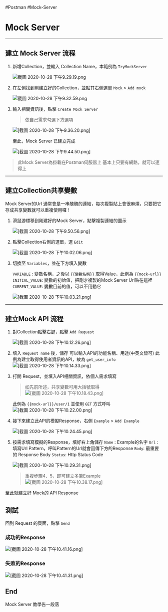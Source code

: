 #Postman #Mock-Server


# Mock Server
---

## 建立 Mock Server 流程

1. 新增Collection，並輸入 Collection Name，本範例為 `TryMockServer`

	![截圖 2020-10-28 下午9.29.19.png](https://github.com/Yian8068/PostmanMock/blob/main/截圖%202020-10-28%20下午9.29.19.png)

2. 在左側找到剛建立好的Collection，並點其右側選單 `Mock` > `Add mock`

	![截圖 2020-10-28 下午9.32.59.png](https://github.com/Yian8068/PostmanMock/blob/main/截圖%202020-10-28%20下午9.32.59.png)

3. 輸入相關資訊後，點擊 `Create Mock Server` 

	> 依自己需求勾選下方選項

	![[截圖 2020-10-28 下午9.36.20.png]](https://github.com/Yian8068/PostmanMock/blob/main/截圖%202020-10-28%20下午9.36.20.png)	

	至此，Mock Server 已建立完成

	![[截圖 2020-10-28 下午9.44.50.png]](https://github.com/Yian8068/PostmanMock/blob/main/截圖%202020-10-28%20下午9.44.50.png)	

> 此Mock Server為掛載在Postman伺服器上
> 基本上只要有網路，就可以連得上

---

## 建立Collection共享變數

Mock Server的Url 通常會是一串醜醜的連結，每次複製貼上會很麻煩，只要把它存成共享變數就可以重複使用囉！

1. 滑鼠游標移到剛建好的Mock Server，點擊複製連結的圖示

	![[截圖 2020-10-28 下午9.50.56.png]](https://github.com/Yian8068/PostmanMock/blob/main/截圖%202020-10-28%20下午9.50.56.png)	

2. 點擊Collection右側的選單，選 `Edit`

	![[截圖 2020-10-28 下午10.02.06.png]](https://github.com/Yian8068/PostmanMock/blob/main/截圖%202020-10-28%20下午10.02.06.png)	

3. 切換至 `Variables`，並在下方填入變數

	`VARIABLE` : 變數名稱，之後以 `{{變數名稱}}` 取得Value，此例為 `{{mock-url}}`
	`INITIAL_VALUE`: 變數的初始值，把剛才複製的Mock Server Url貼在這裡
	`CURRENT_VALUE`: 變數目前的值，可以不用動它

	![[截圖 2020-10-28 下午10.03.21.png]](https://github.com/Yian8068/PostmanMock/blob/main/截圖%202020-10-28%20下午10.03.21.png)	

---

## 建立Mock API 流程

1. 對Collection點擊右鍵，點擊 `Add Request`

	![[截圖 2020-10-28 下午10.12.26.png]](https://github.com/Yian8068/PostmanMock/blob/main/截圖%202020-10-28%20下午10.12.26.png)	
	
2. 填入 `Request name` 後，儲存
	可以輸入API的功能名稱、用途(中英文皆可)
	此例為建立取得使用者資訊的API，故為 `get_user_info`
	![[截圖 2020-10-28 下午10.14.33.png]](https://github.com/Yian8068/PostmanMock/blob/main/截圖%202020-10-28%20下午10.14.33.png)	

3. 打開 Request，並填入API相關資訊，依個人需求填寫
	> 如先前所述，共享變數可用大括號取得
	![[截圖 2020-10-28 下午10.18.43.png]](https://github.com/Yian8068/PostmanMock/blob/main/截圖%202020-10-28%20下午10.18.43.png)	
	
	此例為 `{{mock-url}}/user/1` 並使用 `GET` 方式呼叫
	![[截圖 2020-10-28 下午10.22.00.png]](https://github.com/Yian8068/PostmanMock/blob/main/截圖%202020-10-28%20下午10.22.00.png)	
	
4. 接下來建立此API的模擬Response，右側 `Example` >  `Add Example`
	
	![[截圖 2020-10-28 下午10.24.45.png]](https://github.com/Yian8068/PostmanMock/blob/main/截圖%202020-10-28%20下午10.24.45.png)	
	
5. 按需求填寫模擬的Response，填好右上角儲存
	`Name` : Example的名字
	`Url` : 填寫Url Pattern，呼叫Pattern的Url就會回傳下方的Response
	`Body`: 最重要的 Response Body
	`Status`: Http Status Code

	![[截圖 2020-10-28 下午10.29.31.png]](https://github.com/Yian8068/PostmanMock/blob/main/截圖%202020-10-28%20下午10.29.31.png)	

	> 重複步驟4、5，即可建立多筆Example
	> ![[截圖 2020-10-28 下午10.38.17.png]](https://github.com/Yian8068/PostmanMock/blob/main/截圖%202020-10-28%20下午10.38.17.png)	

至此就建立好 Mock的 API Response

## 測試

回到 Request 的頁面，點擊 `Send`

### 成功的Response
![[截圖 2020-10-28 下午10.41.16.png]](https://github.com/Yian8068/PostmanMock/blob/main/截圖%202020-10-28%20下午10.41.16.png)	

### 失敗的Response
![[截圖 2020-10-28 下午10.41.31.png]](https://github.com/Yian8068/PostmanMock/blob/main/截圖%202020-10-28%20下午10.41.31.png)	


## End

Mock Server 教學告一段落

